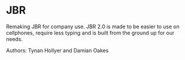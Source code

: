 # JBR
Remaking JBR for company use. JBR 2.0 is made to be easier to use on cellphones, require less typing and is built from the ground up for our needs. 

Authors: Tynan Hollyer and Damian Oakes
